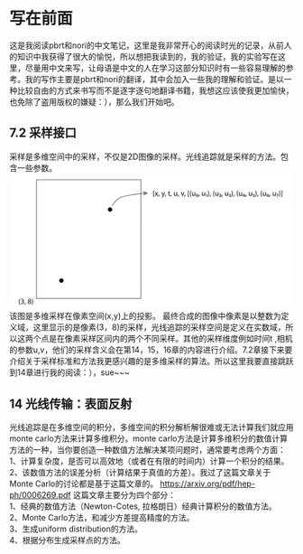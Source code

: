 # 写在前面
 这是我阅读pbrt和nori的中文笔记，这里是我非常开心的阅读时光的记录，从前人的知识中我获得了很大的愉悦，所以想把我读到的，我的验证，我的实验写在这里，尽量用中文来写，让母语是中文的人在学习这部分知识时有一些容易理解的参考。我的写作主要是pbrt和nori的翻译，其中会加入一些我的理解和验证。是以一种比较自由的方式来书写而不是逐字逐句地翻译书籍，我想这应该使我更加愉快，也免除了盗用版权的嫌疑：），那么我们开始吧。
## 7.2 采样接口
采样是多维空间中的采样，不仅是2D图像的采样。光线追踪就是采样的方法。包含一些参数。
![pbrt上关于采样的示意](./img/7.2_sample.png)
该图是多维采样在像素空间(x,y)上的投影。
最终合成的图像中像素是以整数为定义域，这里显示的是像素(3，8)的采样，光线追踪的采样空间是定义在实数域，所以这两个点是在像素采样区间内的两个不同采样。其他的采样维度例如时间t ,相机的参数u,v，他们的采样含义会在第14，15，16章的内容进行介绍。7.2章接下来要介绍关于采样标准和方法我更感兴趣的是多维采样的算法。所以这里我要直接跳跃到14章进行我的阅读：），sue~~~
## 14 光线传输：表面反射
光线追踪是在多维空间的积分，多维空间的积分解析解很难或无法计算我们就应用monte carlo方法来计算多维积分。monte carlo方法是计算多维积分的数值计算方法的一种，当你要创造一种数值方法解决某项问题时，通常要考虑两个方面：1、计算复杂度，是否可以高效地（或者在有限的时间内）计算一个积分的结果。2、该数值方法的误差分析（计算结果于真值的方差）。我过了这篇文章关于Monte Carlo的讨论都是基于这篇文章的。
https://arxiv.org/pdf/hep-ph/0006269.pdf
这篇文章主要分为四个部分：  
1、经典的数值方法（Newton-Cotes, 拉格朗日）经典计算积分的数值方法。  
2、Monte Carlo方法，和减少方差提高精度的方法。  
3、生成uniform distribution的方法。  
4、根据分布生成采样点的方法。  




